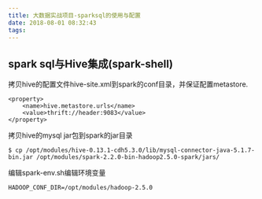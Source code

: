 ```yaml
---
title: 大数据实战项目-sparksql的使用与配置
date: 2018-08-01 08:32:43
tags:
---
```


## spark sql与Hive集成(spark-shell)

拷贝hive的配置文件hive-site.xml到spark的conf目录，并保证配置metastore.

```
<property>
    <name>hive.metastore.urls</name>
    <value>thrift://header:9083</value>
</property>
```

拷贝hive的mysql jar包到spark的jar目录
```
$ cp /opt/modules/hive-0.13.1-cdh5.3.0/lib/mysql-connector-java-5.1.7-bin.jar /opt/modules/spark-2.2.0-bin-hadoop2.5.0-spark/jars/
```

编辑spark-env.sh编辑环境变量
```
HADOOP_CONF_DIR=/opt/modules/hadoop-2.5.0
```